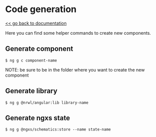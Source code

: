 # Code generation

[<< go back to documentation](README.md)

Here you can find some helper commands to create new components.

## Generate component

```
$ ng g c component-name
```

NOTE: be sure to be in the folder where you want to create the new component

## Generate library

```
$ ng g @nrwl/angular:lib library-name
```

## Generate ngxs state

```
$ ng g @ngxs/schematics:store --name state-name
```
